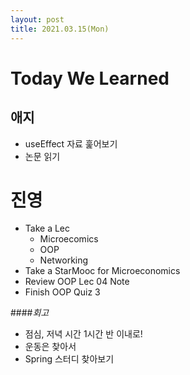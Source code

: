```yaml
---
layout: post
title: 2021.03.15(Mon)
---
```


# Today We Learned

## 애지

- useEffect 자료 훑어보기
- 논문 읽기

# 진영 

- Take a Lec
  - Microecomics
  - OOP
  - Networking
- Take a StarMooc for Microeconomics
- Review OOP Lec 04 Note
- Finish OOP Quiz 3

####*회고*

- 점심, 저녁 시간 1시간 반 이내로!
- 운동은 찾아서
- Spring 스터디 찾아보기